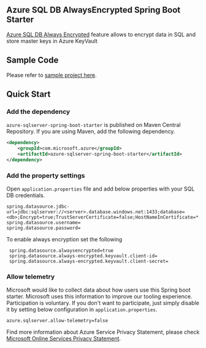 ## Azure SQL DB AlwaysEncrypted Spring Boot Starter

[Azure SQL DB Always Encrypted](https://docs.microsoft.com/en-us/azure/sql-database/sql-database-always-encrypted) feature allows to encrypt data in SQL and store master keys in Azure KeyVault

## Sample Code
Please refer to [sample project here](../../azure-spring-boot-samples/azure-sqlserver-spring-boot-sample).

## Quick Start

### Add the dependency

`azure-sqlserver-spring-boot-starter` is published on Maven Central Repository.
If you are using Maven, add the following dependency.  

```xml
<dependency>
    <groupId>com.microsoft.azure</groupId>
    <artifactId>azure-sqlserver-spring-boot-starter</artifactId>
</dependency>
```

### Add the property settings

Open `application.properties` file and add below properties with your SQL DB credentials.

 ```properties
 spring.datasource.jdbc-url=jdbc:sqlserver://<server>.database.windows.net:1433;database=<db>;Encrypt=true;TrustServerCertificate=false;HostNameInCertificate=*.database.windows.net;loginTimeout=30
 spring.datasource.username=
 spring.datasource.password=
 ```
 To enable always encryption set the following

```properties
 spring.datasource.alwaysencrypted=true
 spring.datasource.always-encrypted.keyvault.client-id=
 spring.datasource.always-encrypted.keyvault.client-secret=
```


### Allow telemetry
Microsoft would like to collect data about how users use this Spring boot starter. Microsoft uses this information to improve our tooling experience. Participation is voluntary. If you don't want to participate, just simply disable it by setting below configuration in `application.properties`.
```
azure.sqlserver.allow-telemetry=false
```
Find more information about Azure Service Privacy Statement, please check [Microsoft Online Services Privacy Statement](https://www.microsoft.com/en-us/privacystatement/OnlineServices/Default.aspx).

